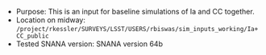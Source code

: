 - Purpose: This is an input for baseline simulations of Ia and CC together. 
- Location on midway: `/project/rkessler/SURVEYS/LSST/USERS/rbiswas/sim_inputs_working/Ia+CC_public`
- Tested SNANA version: SNANA version 64b
